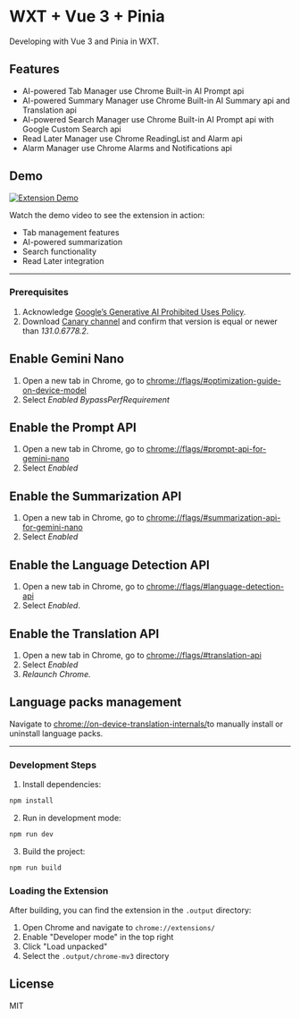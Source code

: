 # WXT + Vue 3 + Pinia

Developing with Vue 3 and Pinia in WXT.

## Features

- AI-powered Tab Manager use Chrome Built-in AI Prompt api
- AI-powered Summary Manager use Chrome Built-in AI Summary api and Translation api
- AI-powered Search Manager use Chrome Built-in AI Prompt api with Google Custom Search api
- Read Later Manager use Chrome ReadingList and Alarm api
- Alarm Manager use Chrome Alarms and Notifications api

## Demo

[![Extension Demo](https://img.youtube.com/vi/b48iiON4_9A/0.jpg)](https://www.youtube.com/watch?v=b48iiON4_9A)

Watch the demo video to see the extension in action:
- Tab management features
- AI-powered summarization
- Search functionality
- Read Later integration

---

### Prerequisites

1. Acknowledge [Google’s Generative AI Prohibited Uses Policy](https://policies.google.com/terms/generative-ai/use-policy).
2. Download [Canary channel](https://www.google.com/chrome/canary/) and confirm that version is equal or newer than *131.0.6778.2*.

## Enable Gemini Nano

1. Open a new tab in Chrome, go to <chrome://flags/#optimization-guide-on-device-model>
2. Select *Enabled BypassPerfRequirement*

## Enable the Prompt API

1. Open a new tab in Chrome, go to <chrome://flags/#prompt-api-for-gemini-nano>
2. Select *Enabled*

## Enable the Summarization API

1. Open a new tab in Chrome, go to <chrome://flags/#summarization-api-for-gemini-nano>
2. Select *Enabled*

## Enable the Language Detection API

1. Open a new tab in Chrome, go to <chrome://flags/#language-detection-api>
2. Select *Enabled*.

## Enable the Translation API

1. Open a new tab in Chrome, go to <chrome://flags/#translation-api>
2. Select *Enabled*
3. *Relaunch Chrome.*

## Language packs management

Navigate to <chrome://on-device-translation-internals/>to manually install or uninstall language packs.

---

### Development Steps

1. Install dependencies:

```bash
npm install
```

2. Run in development mode:

```bash
npm run dev
```

3. Build the project:

```bash
npm run build
```

### Loading the Extension

After building, you can find the extension in the `.output` directory:

1. Open Chrome and navigate to `chrome://extensions/`
2. Enable "Developer mode" in the top right
3. Click "Load unpacked"
4. Select the `.output/chrome-mv3` directory

## License

MIT
